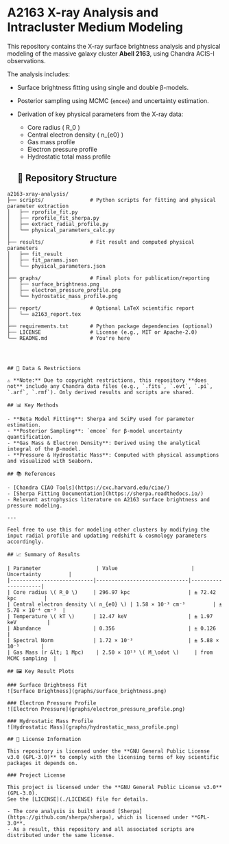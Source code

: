 # A2163 X-ray Analysis and Intracluster Medium Modeling

This repository contains the X-ray surface brightness analysis and physical modeling of the massive galaxy cluster **Abell 2163**, using Chandra ACIS-I observations.

The analysis includes:
- Surface brightness fitting using single and double β-models.
- Posterior sampling using MCMC (`emcee`) and uncertainty estimation.
- Derivation of key physical parameters from the X-ray data:
  - Core radius \( R_0 \)
  - Central electron density \( n_{e0} \)
  - Gas mass profile
  - Electron pressure profile
  - Hydrostatic total mass profile

  ## 📁 Repository Structure

```
a2163-xray-analysis/
├── scripts/               # Python scripts for fitting and physical parameter extraction
│   ├── rprofile_fit.py
│   ├── rprofile_fit_sherpa.py
│   ├── extract_radial_profile.py
│   └── physical_parameters_calc.py
│
├── results/               # Fit result and computed physical parameters
│   ├── fit_result
│   ├── fit_params.json
│   └── physical_parameters.json
│
├── graphs/                # Final plots for publication/reporting
│   ├── surface_brightness.png
│   ├── electron_pressure_profile.png
│   └── hydrostatic_mass_profile.png
│
├── report/                # Optional LaTeX scientific report
│   └── a2163_report.tex
│
├── requirements.txt       # Python package dependencies (optional)
├── LICENSE                # License (e.g., MIT or Apache-2.0)
└── README.md              # You're here




## 🔬 Data & Restrictions

⚠️ **Note:** Due to copyright restrictions, this repository **does not** include any Chandra data files (e.g., `.fits`, `.evt`, `.pi`, `.arf`, `.rmf`). Only derived results and scripts are shared.

## 📊 Key Methods

- **Beta Model Fitting**: Sherpa and SciPy used for parameter estimation.
- **Posterior Sampling**: `emcee` for β-model uncertainty quantification.
- **Gas Mass & Electron Density**: Derived using the analytical integral of the β-model.
- **Pressure & Hydrostatic Mass**: Computed with physical assumptions and visualized with Seaborn.

## 📚 References

- [Chandra CIAO Tools](https://cxc.harvard.edu/ciao/)
- [Sherpa Fitting Documentation](https://sherpa.readthedocs.io/)
- Relevant astrophysics literature on A2163 surface brightness and pressure modeling.

---

Feel free to use this for modeling other clusters by modifying the input radial profile and updating redshift & cosmology parameters accordingly.

## 📈 Summary of Results

| Parameter                  | Value                        | Uncertainty         |
|---------------------------|------------------------------|---------------------|
| Core radius \( R_0 \)     | 296.97 kpc                   | ± 72.42 kpc         |
| Central electron density \( n_{e0} \) | 1.58 × 10⁻³ cm⁻³         | ± 5.78 × 10⁻⁴ cm⁻³  |
| Temperature \( kT \)      | 12.47 keV                    | ± 1.97 keV          |
| Abundance                 | 0.356                        | ± 0.126             |
| Spectral Norm             | 1.72 × 10⁻³                  | ± 5.88 × 10⁻⁵       |
| Gas Mass (r &lt; 1 Mpc)    | 2.50 × 10¹³ \( M_\odot \)     | from MCMC sampling  |

## 🖼️ Key Result Plots

### Surface Brightness Fit
![Surface Brightness](graphs/surface_brightness.png)

### Electron Pressure Profile
![Electron Pressure](graphs/electron_pressure_profile.png)

### Hydrostatic Mass Profile
![Hydrostatic Mass](graphs/hydrostatic_mass_profile.png)

## 🔐 License Information

This repository is licensed under the **GNU General Public License v3.0 (GPL-3.0)** to comply with the licensing terms of key scientific packages it depends on.

### Project License

This project is licensed under the **GNU General Public License v3.0** (GPL-3.0).  
See the [LICENSE](./LICENSE) file for details.

- The core analysis is built around [Sherpa](https://github.com/sherpa/sherpa), which is licensed under **GPL-3.0**.
- As a result, this repository and all associated scripts are distributed under the same license.
